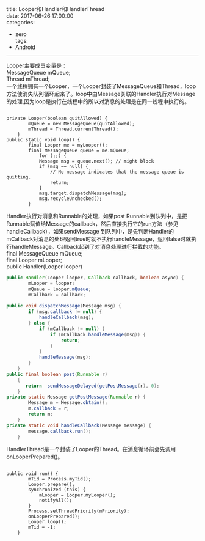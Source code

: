 title: Looper和Handler和HandlerThread   
date: 2017-06-26 17:00:00                                 
categories:                                 
- zero                                     
tags:
- Android
---

Looper主要成员变量是：   
MessageQueue mQueue;   
Thread mThread;   
一个线程拥有一个Looper，一个Looper封装了MessageQueue和Thread，loop方法使消失队列循环起来了。loop中由Message关联的Handler执行对Message的处理,因为loop是执行在线程中的所以对消息的处理是在同一线程中执行的。
<pre><code>
private Looper(boolean quitAllowed) {
        mQueue = new MessageQueue(quitAllowed);
        mThread = Thread.currentThread();
    }
public static void loop() {
        final Looper me = myLooper();
        final MessageQueue queue = me.mQueue;
			for (;;) {
            Message msg = queue.next(); // might block
            if (msg == null) {
                // No message indicates that the message queue is quitting.
                return;
            }
            msg.target.dispatchMessage(msg);
            msg.recycleUnchecked();
        }
</pre></code>   
 
Handler执行对消息和Runnable的处理，如果post Runnable到队列中，是把Runnable赋值给Message的callback，然后直接执行它的run方法（参见handleCallback），如果sendMessage 到队列中，是先判断Handler的mCallback对消息的处理返回true时就不执行handleMessage，返回false时就执行handleMessage。Callback起到了对消息处理进行拦截的功能。   
final MessageQueue mQueue;   
final Looper mLooper;   
public Handler(Looper looper)   

```java  
public Handler(Looper looper, Callback callback, boolean async) {
        mLooper = looper;
        mQueue = looper.mQueue;
        mCallback = callback;
        
public void dispatchMessage(Message msg) {
        if (msg.callback != null) {
            handleCallback(msg);
        } else {
            if (mCallback != null) {
                if (mCallback.handleMessage(msg)) {
                    return;
                }
            }
            handleMessage(msg);
        }
    }
public final boolean post(Runnable r)
    {
       return  sendMessageDelayed(getPostMessage(r), 0);
    }
private static Message getPostMessage(Runnable r) {
        Message m = Message.obtain();
        m.callback = r;
        return m;
    }
private static void handleCallback(Message message) {
        message.callback.run();
    }
```   
HandlerThread是一个封装了Looper的Thread。在消息循环前会先调用onLooperPrepared()。   

<pre><code>
public void run() {
        mTid = Process.myTid();
        Looper.prepare();
        synchronized (this) {
            mLooper = Looper.myLooper();
            notifyAll();
        }
        Process.setThreadPriority(mPriority);
        onLooperPrepared();
        Looper.loop();
        mTid = -1;
    }
</code></pre>
